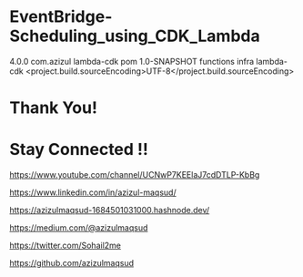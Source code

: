 # EventBridge-Scheduling_using_CDK_Lambda

<project xmlns="http://maven.apache.org/POM/4.0.0" xmlns:xsi="http://www.w3.org/2001/XMLSchema-instance"
  xsi:schemaLocation="http://maven.apache.org/POM/4.0.0 http://maven.apache.org/xsd/maven-4.0.0.xsd">
  <modelVersion>4.0.0</modelVersion>
  <groupId>com.azizul</groupId>
  <artifactId>lambda-cdk</artifactId>
  <packaging>pom</packaging>
  <version>1.0-SNAPSHOT</version>
  <modules>
    <module>functions</module>
    <module>infra</module>
  </modules>
  <name>lambda-cdk</name>
  <properties>
    <project.build.sourceEncoding>UTF-8</project.build.sourceEncoding>
  </properties>
</project>

# Thank You!
# Stay Connected !!

https://www.youtube.com/channel/UCNwP7KEElaJ7cdDTLP-KbBg

https://www.linkedin.com/in/azizul-maqsud/

https://azizulmaqsud-1684501031000.hashnode.dev/

https://medium.com/@azizulmaqsud

https://twitter.com/Sohail2me

https://github.com/azizulmaqsud
